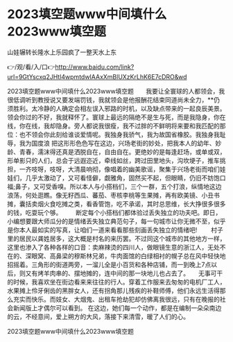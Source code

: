 # 2023填空题www中间填什么2023www填空题
山娃辗转长隆水上乐园疯了一整天水上东

👉/观/看/入/口👉http://www.baidu.com/link?url=9GtYscxq2JHtl4wpmtdwIAAxXmBlUXzKrLhK6E7cDRO&wd

2023填空题www中间填什么2023www填空题　　我要让全寰球的人都领会，我很低调听到教授说又要发端罚钱，我就领会是他报酬花结束同道尚未全力，**仍须胜利。太冷静的人确定会相左误入邪路的时机，以及缺点带来的一起良辰美景。领会你过的不好，我就释怀了。寰球上最远的隔绝不是生与死，而是我隐身，你在线，你在线，我却隐身。旁人都说我很瘦，我不过胖的不鲜明将来要和我匹配的那位：也不领会你此刻给谁谈爱情呢。我独身我骄气，我为故国省橡胶。我独身我耻辱，我为国度浪
把这形形色色写在这边，兴场老街的妙处，把我本人的幼年、妙龄、青春，濡沫得还真是洒脱自在，自由自在。更绝妙的是每逢赶场，或单或双，形单影只的人们，总会于远遐迩近，牵线如丝，跨过田里地头，沟坎埂子，推车挑担，一齐吱呀，吱呀，大清晨响彻，像唱着的幽美歌谣，聚集于兴场老街而咱们娃娃们，几乎太激动了，又可看怪僻，觑雅角，固然买不起，但眼睛，仍旧不妨饱口福;鼻子，又可受香嗅。所以本人与小搭档们，三个一群，五个打浪，纵情地这边浪荡，何处逛瞧。像无籽西瓜、蕃茄、枣核李桃等生果摊，再有欧美镜、小丑书摊，囊括卖烟火食吃摊之类，看香管饱，吃不承诺，其时总思维，长大挣很多很多的钱，吃耍玩个够。
　　断定每个小搭档们都体验过丢失独立的功夫吧。即日，小编想要跟大师瓜分的是情绪丢失独立典范句子，每一句城市让你无微不至，似乎是你本人最如实的写真，让咱们一道来看看那些刻画丢失独立的情绪吧!
　　村子里的居民以龚姓居多，这大概是村名的来历罢。不过同这个城市的其他地方一样，这里也渗入了各种各样的口音：卖麻辣烫的四川人，做眼镜生意的浙江人，无处不在的、深眼窝、高鼻梁的穆斯林兄弟，牛肉面馆的白绿相衬的幌子总在风中轻快地招摇着。三角形的街道两旁，一溜儿全是小百货和各种店铺，而一到晚上7点以后，则又有烤羊肉串的、摆地摊的，连中间的那一块地儿也占去了。　　无事可干的时候，我喜欢坐在街边看来来往往的行人。穿着工作服来去匆匆的电机厂工人，水果摊上伶牙俐齿的黑胖女人，还有拐角那儿残疾的补鞋师傅，他们永远生活得那么充实而快乐。而妓女、大烟鬼、出租车抢劫犯却仿佛离我很远，只有在晚报的社会新闻版上才偶尔可以看到。
在这边，她们每一个动作，都是在编制一朵朵南边的云，不经意间，爱上朔方的大风，落接下来清雪，暖了人们的心。

2023填空题www中间填什么2023www填空题
